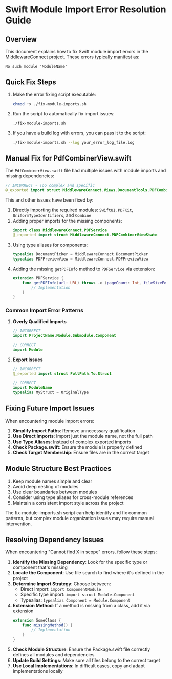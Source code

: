 # Swift Module Import Error Resolution Guide

## Overview

This document explains how to fix Swift module import errors in the MiddlewareConnect project. These errors typically manifest as:

```
No such module 'ModuleName'
```

## Quick Fix Steps

1. Make the error fixing script executable:
   ```bash
   chmod +x ./fix-module-imports.sh
   ```

2. Run the script to automatically fix import issues:
   ```bash
   ./fix-module-imports.sh
   ```

3. If you have a build log with errors, you can pass it to the script:
   ```bash
   ./fix-module-imports.sh --log your_error_log_file.log
   ```

## Manual Fix for PdfCombinerView.swift

The `PdfCombinerView.swift` file had multiple issues with module imports and missing dependencies:

```swift
// INCORRECT - Too complex and specific
@_exported import struct MiddlewareConnect.Views.DocumentTools.PDFCombiner.Views.PdfCombinerView
```

This and other issues have been fixed by:

1. Directly importing the required modules: `SwiftUI`, `PDFKit`, `UniformTypeIdentifiers`, and `Combine`
2. Adding proper imports for the missing components:
   ```swift
   import class MiddlewareConnect.PDFService
   @_exported import struct MiddlewareConnect.PDFCombinerViewState
   ```
3. Using type aliases for components:
   ```swift
   typealias DocumentPicker = MiddlewareConnect.DocumentPicker
   typealias PDFPreviewView = MiddlewareConnect.PDFPreviewView
   ```
4. Adding the missing `getPDFInfo` method to `PDFService` via extension:
   ```swift
   extension PDFService {
       func getPDFInfo(url: URL) throws -> (pageCount: Int, fileSizeFormatted: String) {
           // Implementation
       }
   }
   ```

### Common Import Error Patterns

1. **Overly Qualified Imports**
   
   ```swift
   // INCORRECT
   import ProjectName.Module.Submodule.Component
   
   // CORRECT
   import Module
   ```

2. **Export Issues**
   
   ```swift
   // INCORRECT
   @_exported import struct FullPath.To.Struct
   
   // CORRECT
   import ModuleName
   typealias MyStruct = OriginalType
   ```

## Fixing Future Import Issues

When encountering module import errors:

1. **Simplify Import Paths**: Remove unnecessary qualification
2. **Use Direct Imports**: Import just the module name, not the full path
3. **Use Type Aliases**: Instead of complex exported imports
4. **Check Package.swift**: Ensure the module is properly defined
5. **Check Target Membership**: Ensure files are in the correct target

## Module Structure Best Practices

1. Keep module names simple and clear
2. Avoid deep nesting of modules
3. Use clear boundaries between modules
4. Consider using type aliases for cross-module references
5. Maintain a consistent import style across the project

The fix-module-imports.sh script can help identify and fix common patterns, but complex module organization issues may require manual intervention.

## Resolving Dependency Issues

When encountering "Cannot find X in scope" errors, follow these steps:

1. **Identify the Missing Dependency**: Look for the specific type or component that's missing
2. **Locate the Component**: Use file search to find where it's defined in the project
3. **Determine Import Strategy**: Choose between:
   - Direct import: `import ComponentModule`
   - Specific type import: `import struct Module.Component`
   - Typealias: `typealias Component = Module.Component`
4. **Extension Method**: If a method is missing from a class, add it via extension
   ```swift
   extension SomeClass {
       func missingMethod() {
           // Implementation
       }
   }
   ```
5. **Check Module Structure**: Ensure the Package.swift file correctly defines all modules and dependencies
6. **Update Build Settings**: Make sure all files belong to the correct target
7. **Use Local Implementations**: In difficult cases, copy and adapt implementations locally
